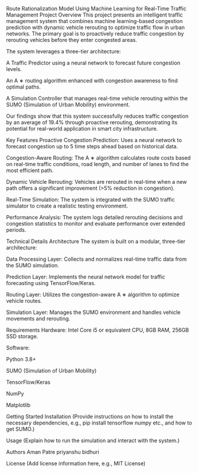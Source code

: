 Route Rationalization Model Using Machine Learning for Real-Time Traffic Management
Project Overview
This project presents an intelligent traffic management system that combines machine learning-based congestion prediction with dynamic vehicle rerouting to optimize traffic flow in urban networks. The primary goal is to proactively reduce traffic congestion by rerouting vehicles before they enter congested areas.

The system leverages a three-tier architecture:

A Traffic Predictor using a neural network to forecast future congestion levels.

An A 
∗
  routing algorithm enhanced with congestion awareness to find optimal paths.

A Simulation Controller that manages real-time vehicle rerouting within the SUMO (Simulation of Urban Mobility) environment.

Our findings show that this system successfully reduces traffic congestion by an average of 19.4% through proactive rerouting, demonstrating its potential for real-world application in smart city infrastructure.

Key Features
Proactive Congestion Prediction: Uses a neural network to forecast congestion up to 5 time steps ahead based on historical data.

Congestion-Aware Routing: The A 
∗
  algorithm calculates route costs based on real-time traffic conditions, road length, and number of lanes to find the most efficient path.

Dynamic Vehicle Rerouting: Vehicles are rerouted in real-time when a new path offers a significant improvement (>5% reduction in congestion).

Real-Time Simulation: The system is integrated with the SUMO traffic simulator to create a realistic testing environment.

Performance Analysis: The system logs detailed rerouting decisions and congestion statistics to monitor and evaluate performance over extended periods.

Technical Details
Architecture
The system is built on a modular, three-tier architecture:

Data Processing Layer: Collects and normalizes real-time traffic data from the SUMO simulation.

Prediction Layer: Implements the neural network model for traffic forecasting using TensorFlow/Keras.

Routing Layer: Utilizes the congestion-aware A 
∗
  algorithm to optimize vehicle routes.

Simulation Layer: Manages the SUMO environment and handles vehicle movements and rerouting.

Requirements
Hardware: Intel Core i5 or equivalent CPU, 8GB RAM, 256GB SSD storage.

Software:

Python 3.8+

SUMO (Simulation of Urban Mobility)

TensorFlow/Keras

NumPy

Matplotlib

Getting Started
Installation
(Provide instructions on how to install the necessary dependencies, e.g., pip install tensorflow numpy etc., and how to get SUMO.)

Usage
(Explain how to run the simulation and interact with the system.)

Authors
Aman Patre 
priyanshu bidhuri

License
(Add license information here, e.g., MIT License)
